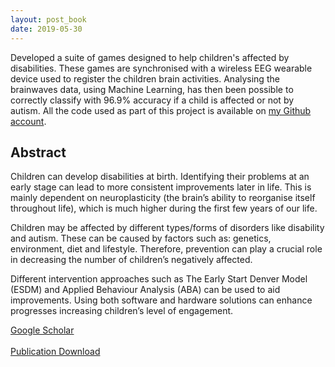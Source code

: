 ```yaml
---
layout: post_book
date: 2019-05-30
---
```


Developed a suite of games designed to help children's affected by disabilities. These games are synchronised with a wireless EEG wearable device used to register the children brain activities. Analysing the brainwaves data, using Machine Learning, has then been possible to correctly classify with 96.9% accuracy if a child is affected or not by autism. All the code used as part of this project is available on [my Github account](https://github.com/pierpaolo28/Alleviate-Children-s-Health-Issues-through-Games-and-Machine-Learning).

<!--end_excerpt-->

## Abstract

Children can develop disabilities at birth. Identifying their problems at an early stage
can lead to more consistent improvements later in life. This is mainly dependent on
neuroplasticity (the brain’s ability to reorganise itself throughout life), which is much
higher during the first few years of our life.

Children may be affected by different types/forms of disorders like disability and
autism. These can be caused by factors such as: genetics, environment, diet and
lifestyle. Therefore, prevention can play a crucial role in decreasing the number of
children’s negatively affected.

Different intervention approaches such as The Early Start Denver Model (ESDM)
and Applied Behaviour Analysis (ABA) can be used to aid improvements. Using both
software and hardware solutions can enhance progresses increasing children’s level of
engagement.

<a href="https://scholar.google.com/citations?user=QgG-lgwAAAAJ&hl=en#d=gs_md_cita-d&u=%2Fcitations%3Fview_op%3Dview_citation%26hl%3Den%26user%3DQgG-lgwAAAAJ%26citation_for_view%3DQgG-lgwAAAAJ%3A9yKSN-GCB0IC%26tzom%3D-60" class="btn">Google Scholar</a>
<br>
<br>
<a href="\assets\dist\Research_Submission.pdf" class="btn">Publication Download</a>
